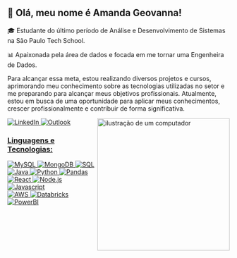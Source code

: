 
## 💜 Olá, meu nome é Amanda Geovanna! 

🎓 Estudante do último período de Análise e Desenvolvimento de Sistemas na São Paulo Tech School. <br>

📊 Apaixonada pela área de dados e focada em me tornar uma Engenheira de Dados.<br>

Para alcançar essa meta, estou realizando diversos projetos e cursos, aprimorando meu conhecimento sobre as tecnologias utilizadas no setor e me preparando para alcançar meus objetivos profissionais. 
Atualmente, estou em busca de uma oportunidade para aplicar meus conhecimentos, crescer profissionalmente e contribuir de forma significativa.

<img src="https://i.ibb.co/8cRTxFQ/Leonardo-Phoenix-A-stylized-image-of-a-laptop-with-programming-2-removebg-preview.png" alt="ilustração de um computador" min-width="400px" max-width="400px" width="300px" align="right">

 
</p>
<p align="left">
   <a href="https://www.linkedin.com/in/amandagbapt/" title="LinkedIn">
    <img src="https://img.shields.io/badge/LinkedIn-0077B5?style=for-the-badge&logo=linkedin&logoColor=white" alt="LinkedIn"/>
  </a>

 <a href="mailto:amandagbapt@outlook.com" title="Email">
    <img src="https://img.shields.io/badge/Microsoft_Outlook-0078D4?style=for-the-badge&logo=outlook&logoColor=white" alt="Outlook"/>
<p align="left"> 
<p align="left">
    <h3><strong>Linguagens e Tecnologias:</strong></h3>
  <div style="inline_block">
    <img alt="MySQL" src="https://img.shields.io/badge/MySQL-00000F?style=for-the-badge&logo=mysql&logoColor=white">
    <img alt="MongoDB" src="https://img.shields.io/badge/MongoDB-00000F?style=for-the-badge&logo=mongodb&logoColor=white">
    <img alt="SQL" src="https://img.shields.io/badge/SQL-00000F?style=for-the-badge&logo=sqlite&logoColor=white">
</div>

<div style="inline_block">
    <img alt="Java" src="https://img.shields.io/badge/Java-00000F?style=for-the-badge&logo=java&logoColor=white">
    <img alt="Python" src="https://img.shields.io/badge/Python-00000F?style=for-the-badge&logo=python&logoColor=white">
    <img alt="Pandas" src="https://img.shields.io/badge/Pandas-00000F?style=for-the-badge&logo=pandas&logoColor=white">
</div>

<div style="inline_block">
    <img alt="React" src="https://img.shields.io/badge/React-00000F?style=for-the-badge&logo=react&logoColor=white">
    <img alt="Node.js" src="https://img.shields.io/badge/Node.js-00000F?style=for-the-badge&logo=node.js&logoColor=white">
    <img alt="Javascript" src="https://img.shields.io/badge/JavaScript-00000F?style=for-the-badge&logo=javascript&logoColor=white">
</div>

<div style="inline_block">
<!--     <img alt="Docker" src="https://img.shields.io/badge/Docker-00000F?style=for-the-badge&logo=docker&logoColor=white">
    <img alt="Kubernetes" src="https://img.shields.io/badge/Kubernetes-00000F?style=for-the-badge&logo=kubernetes&logoColor=white">
    <img alt="Microsoft Azure" src="https://img.shields.io/badge/Microsoft Azure-00000F?style=for-the-badge&logo=microsoftazure&logoColor=white"> -->
    <img alt="AWS" src="https://img.shields.io/badge/AWS-00000F?style=for-the-badge&logo=Aws&logoColor=%23FFFFFF">
    <img alt="Databricks" src="https://img.shields.io/badge/Databricks-00000F?style=for-the-badge&logo=Databricks&logoColor=%23FFFFFF">
</div>
<div style="inline_block">
  <img alt="PowerBI" src="https://img.shields.io/badge/PowerBI-00000F?style=for-the-badge&logo=powerBI&logoColor=white">
</div>
</p>
</p>

